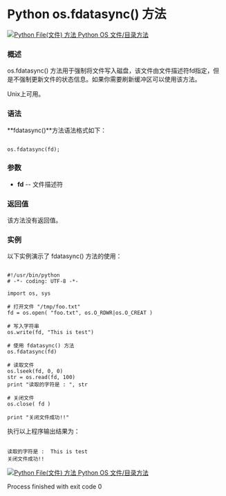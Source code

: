 Python os.fdatasync() 方法
========================

 [![Python File(文件) 方法](../images/up.gif)
 Python OS 文件/目录方法](os-file-methods.html)


  ### 概述

 os.fdatasync() 方法用于强制将文件写入磁盘，该文件由文件描述符fd指定，但是不强制更新文件的状态信息。如果你需要刷新缓冲区可以使用该方法。

  Unix上可用。

 ### 语法

 **fdatasync()**方法语法格式如下：

 
```

os.fdatasync(fd);

```

 ### 参数

  * **fd** -- 文件描述符


  ### 返回值

 该方法没有返回值。

 ### 实例

 以下实例演示了 fdatasync() 方法的使用：

 
```

#!/usr/bin/python
# -*- coding: UTF-8 -*-

import os, sys

# 打开文件 "/tmp/foo.txt"
fd = os.open( "foo.txt", os.O_RDWR|os.O_CREAT )

# 写入字符串
os.write(fd, "This is test")

# 使用 fdatasync() 方法
os.fdatasync(fd)

# 读取文件
os.lseek(fd, 0, 0)
str = os.read(fd, 100)
print "读取的字符是 : ", str

# 关闭文件
os.close( fd )

print "关闭文件成功!!"

```

 执行以上程序输出结果为：

 
```

读取的字符是 :  This is test
关闭文件成功!!

```

 [![Python File(文件) 方法](../images/up.gif)
 Python OS 文件/目录方法](os-file-methods.html)

Process finished with exit code 0
